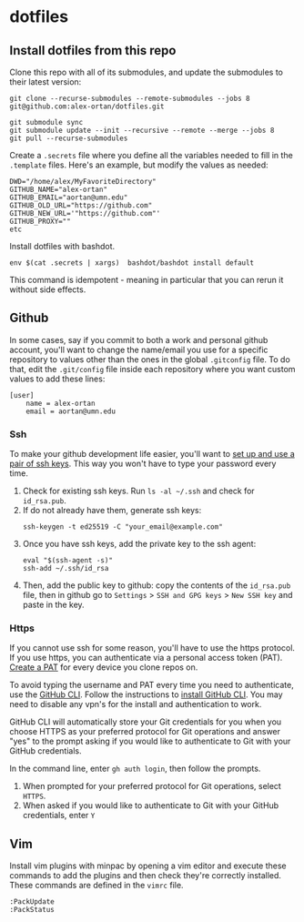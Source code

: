 # dotfiles


## Install dotfiles from this repo

Clone this repo with all of its submodules, and update the submodules to their latest version:
```
git clone --recurse-submodules --remote-submodules --jobs 8 git@github.com:alex-ortan/dotfiles.git

git submodule sync
git submodule update --init --recursive --remote --merge --jobs 8
git pull --recurse-submodules
```

Create a `.secrets` file where you define all the variables needed to fill in the `.template` files. Here's an example, but modify the values as needed:
```
DWD="/home/alex/MyFavoriteDirectory"
GITHUB_NAME="alex-ortan"
GITHUB_EMAIL="aortan@umn.edu"
GITHUB_OLD_URL="https://github.com"
GITHUB_NEW_URL='"https://github.com"'
GITHUB_PROXY=""
etc
```

Install dotfiles with bashdot.
```
env $(cat .secrets | xargs)  bashdot/bashdot install default
```

This command is idempotent - meaning in particular that you can rerun it without side effects.


## Github

In some cases, say if you commit to both a work and personal github account, you'll want to change the name/email you use for a specific repository to values other than the ones in the global `.gitconfig` file. To do that, edit the `.git/config` file inside each repository where you want custom values to add these lines:
```
[user]
    name = alex-ortan
    email = aortan@umn.edu
```

### Ssh

To make your github development life easier, you'll want to [set up and use a pair of ssh keys](https://docs.github.com/en/authentication/connecting-to-github-with-ssh/about-ssh). This way you won't have to type your password every time.

1. Check for existing ssh keys. Run `ls -al ~/.ssh` and check for `id_rsa.pub`.
2. If do not already have them, generate ssh keys:
   ```
   ssh-keygen -t ed25519 -C "your_email@example.com"
   ```
3. Once you have ssh keys, add the private key to the ssh agent:
   ```
   eval "$(ssh-agent -s)"
   ssh-add ~/.ssh/id_rsa
   ```
4. Then, add the public key to github: copy the contents of the `id_rsa.pub` file, then in github go to `Settings` > `SSH and GPG keys` > `New SSH key` and paste in the key.

### Https

If you cannot use ssh for some reason, you'll have to use the https protocol. If you use https, you can authenticate via a personal access token (PAT). [Create a PAT](https://docs.github.com/en/authentication/keeping-your-account-and-data-secure/creating-a-personal-access-token) for every device you clone repos on.

To avoid typing the username and PAT every time you need to authenticate, use the [GitHub CLI](https://github.com/cli/cli). Follow the instructions to [install GitHub CLI](https://github.com/cli/cli/blob/trunk/docs/install_linux.md). You may need to disable any vpn's for the install and authentication to work.

GitHub CLI will automatically store your Git credentials for you when you choose HTTPS as your preferred protocol for Git operations and answer "yes" to the prompt asking if you would like to authenticate to Git with your GitHub credentials.

In the command line, enter `gh auth login`, then follow the prompts.
1. When prompted for your preferred protocol for Git operations, select `HTTPS`.
2. When asked if you would like to authenticate to Git with your GitHub credentials, enter `Y`


## Vim

Install vim plugins with minpac by opening a vim editor and execute these commands to add the plugins and then check they're correctly installed. These commands are defined in the `vimrc` file.
```
:PackUpdate
:PackStatus
```

